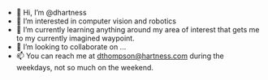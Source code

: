- 👋 Hi, I’m @dhartness
- 👀 I’m interested in computer vision and robotics
- 🌱 I’m currently learning anything around my area of interest that gets me to my currently imagined waypoint.
- 💞️ I’m looking to collaborate on ...
- 📫 You can reach me at dthompson@hartness.com during the weekdays, not so much on the weekend.

<!---
dhartness/dhartness is a ✨ special ✨ repository because its `README.md` (this file) appears on your GitHub profile.
You can click the Preview link to take a look at your changes.
--->
